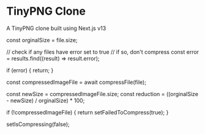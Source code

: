 # TinyPNG Clone

A TinyPNG clone built using Next.js v13

const orginalSize = file.size;

// check if any files have error set to true
// if so, don't compress
const error = results.find((result) => result.error);

if (error) {
return;
}

const compressedImageFile = await compressFile(file);

const newSize = compressedImageFile.size;
const reduction = ((orginalSize - newSize) / orginalSize) \* 100;

if (!compressedImageFile) {
return setFailedToCompress(true);
}

setIsCompressing(false);
